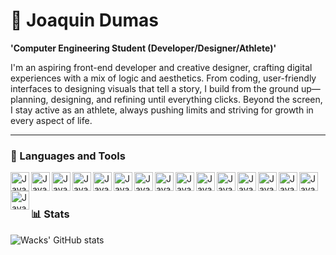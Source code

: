 # 🎱 Joaquin Dumas

**'Computer Engineering Student (Developer/Designer/Athlete)'**

I'm an aspiring front-end developer and creative designer, crafting digital experiences with a mix of logic and aesthetics. From coding, user-friendly interfaces to designing visuals that tell a story, I build from the ground up—planning, designing, and refining until everything clicks. Beyond the screen, I stay active as an athlete, always pushing limits and striving for growth in every aspect of life.

---

### 🧰 Languages and Tools
<img align = "left" alt="Java" width = "30px" style ="padding=right:10px;" src="https://cdn.jsdelivr.net/gh/devicons/devicon@latest/icons/java/java-original.svg"/>
<img align = "left" alt="Java" width = "30px" style ="padding=right:10px;" src="https://cdn.jsdelivr.net/gh/devicons/devicon@latest/icons/cplusplus/cplusplus-plain.svg" />
<img align = "left" alt="Java" width = "30px" style ="padding=right:10px;" src="https://cdn.jsdelivr.net/gh/devicons/devicon@latest/icons/python/python-plain.svg" />
<img align = "left" alt="Java" width = "30px" style ="padding=right:10px;" src="https://cdn.jsdelivr.net/gh/devicons/devicon@latest/icons/php/php-original.svg" />
<img align = "left" alt="Java" width = "30px" style ="padding=right:10px;" src="https://cdn.jsdelivr.net/gh/devicons/devicon@latest/icons/typescript/typescript-plain.svg" />
<img align = "left" alt="Java" width = "30px" style ="padding=right:10px;" src="https://cdn.jsdelivr.net/gh/devicons/devicon@latest/icons/microsoftsqlserver/microsoftsqlserver-plain.svg" />
<img align = "left" alt="Java" width = "30px" style ="padding=right:10px;" src="https://cdn.jsdelivr.net/gh/devicons/devicon@latest/icons/opencv/opencv-original.svg" />
<img align = "left" alt="Java" width = "30px" style ="padding=right:10px;" src="https://cdn.jsdelivr.net/gh/devicons/devicon@latest/icons/html5/html5-plain.svg" />
<img align = "left" alt="Java" width = "30px" style ="padding=right:10px;" src="https://cdn.jsdelivr.net/gh/devicons/devicon@latest/icons/css3/css3-plain.svg" />
<img align = "left" alt="Java" width = "30px" style ="padding=right:10px;" src="https://cdn.jsdelivr.net/gh/devicons/devicon@latest/icons/javascript/javascript-original.svg" />
<img align = "left" alt="Java" width = "30px" style ="padding=right:10px;" src="https://cdn.jsdelivr.net/gh/devicons/devicon@latest/icons/react/react-original.svg" />
<img align = "left" alt="Java" width = "30px" style ="padding=right:10px;" src="https://cdn.jsdelivr.net/gh/devicons/devicon@latest/icons/nodejs/nodejs-plain.svg" />
<img align = "left" alt="Java" width = "30px" style ="padding=right:10px;" src="https://cdn.jsdelivr.net/gh/devicons/devicon@latest/icons/flutter/flutter-plain.svg" />
<img align = "left" alt="Java" width = "30px" style ="padding=right:10px;" src="https://cdn.jsdelivr.net/gh/devicons/devicon@latest/icons/figma/figma-original.svg" />
<img align = "left" alt="Java" width = "30px" style ="padding=right:10px;" src="https://cdn.jsdelivr.net/gh/devicons/devicon@latest/icons/photoshop/photoshop-plain.svg" />
<img align = "left" alt="Java" width = "30px" style ="padding=right:10px;" src="https://cdn.jsdelivr.net/gh/devicons/devicon@latest/icons/premierepro/premierepro-plain.svg" />
<br />

#

### 📊 Stats

![Wacks' GitHub stats](https://github-readme-stats.vercel.app/api?username=joaquindumas&show_icons=true&theme=gruvbox)
